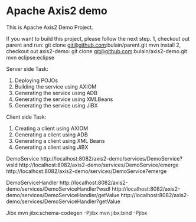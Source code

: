 Apache Axis2 demo
==========
This is Apache Axis2 Demo Project.

If you want to build this project, please follow the next step.
1, checkout out parent and run: 
    git clone git@github.com:bulain/parent.git
    mvn install
2, checkout out axis2-demo:
    git clone git@github.com:bulain/axis2-demo.git
    mvn eclipse:eclipse
    
Server side Task:
1. Deploying POJOs
2. Building the service using AXIOM
3. Generating the service using ADB
4. Generating the service using XMLBeans
5. Generating the service using JiBX

Client side Task:
1. Creating a client using AXIOM
2. Generating a client using ADB
3. Generating a client using XML Beans
4. Generating a client using JiBX

DemoService
http://localhost:8082/axis2-demo/services/DemoService?wsld
http://localhost:8082/axis2-demo/services/DemoService/emerge
http://localhost:8082/axis2-demo/services/DemoService?emerge

DemoServiceHandler
http://localhost:8082/axis2-demo/services/DemoServiceHandler?wsdl
http://localhost:8082/axis2-demo/services/DemoServiceHandler/getValue
http://localhost:8082/axis2-demo/services/DemoServiceHandler?getValue

Jibx
mvn jibx:schema-codegen -Pjibx
mvn jibx:bind -Pjibx
